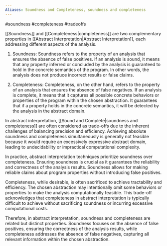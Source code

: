```yaml
---
Aliases: Soundness and Completeness, soundness and completeness
---
```

#soundness #completeness #tradeoffs

[[Soundness]] and [[Completeness|completeness]] are two complementary properties in [[Abstract Interpretation|Abstract Interpretation]], each addressing different aspects of the analysis.

1. Soundness: Soundness refers to the property of an analysis that ensures the absence of false positives. If an analysis is sound, it means that any property inferred or concluded by the analysis is guaranteed to hold in the concrete semantics of the program. In other words, the analysis does not produce incorrect results or false claims.
    
2. Completeness: Completeness, on the other hand, refers to the property of an analysis that ensures the absence of false negatives. If an analysis is complete, it means that it captures all possible concrete behaviors or properties of the program within the chosen abstraction. It guarantees that if a property holds in the concrete semantics, it will be detected by the analysis in the abstract domain.
    

In abstract interpretation, [[Sound and Complete|soundness and completeness]] are often considered as trade-offs due to the inherent challenges of balancing precision and efficiency. Achieving absolute soundness and completeness simultaneously is generally not feasible because it would require an excessively expressive abstract domain, leading to undecidability or impractical computational complexity.

In practice, abstract interpretation techniques prioritize soundness over completeness. Ensuring soundness is crucial as it guarantees the reliability and correctness of the analysis results. Soundness allows for making reliable claims about program properties without introducing false positives.

Completeness, while desirable, is often sacrificed to achieve tractability and efficiency. The chosen abstraction may intentionally omit some behaviors or properties to make the analysis computationally feasible. This trade-off acknowledges that completeness in abstract interpretation is typically difficult to achieve without sacrificing soundness or incurring excessive computational costs.

Therefore, in abstract interpretation, soundness and completeness are related but distinct properties. Soundness focuses on the absence of false positives, ensuring the correctness of the analysis results, while completeness addresses the absence of false negatives, capturing all relevant information within the chosen abstraction.